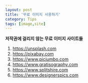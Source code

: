 ```yaml
---
layout: post
title: '무료 이미지 사용하기'
category: Tips
tags: [image,site]
---
```


**저작권에 걸리지 않는 무료 이미지 사이트들**

1. https://unsplash.com
2. https://pixabay.com
3. https://www.picjumbo.com
4. https://www.gratisography.com
5. https://www.splitshire.com
6. https://www.designerspics.com

<!-- more -->
